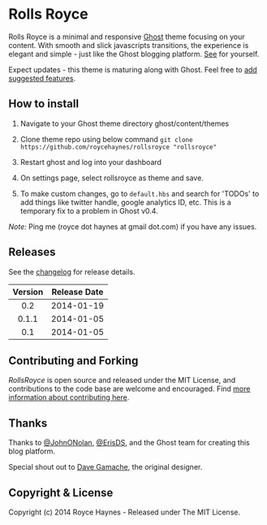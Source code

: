 # Rolls Royce

Rolls Royce is a minimal and responsive [Ghost](http://ghost.org) theme focusing on your content. With smooth and slick javascripts transitions, the experience is elegant and simple - just like the Ghost blogging platform. [See](http://roycehaynes.com) for yourself.

Expect updates - this theme is maturing along with Ghost. Feel free to [add suggested features](https://github.com/roycehaynes/rollsroyce/issues?state=open).

## How to install

1. Navigate to your Ghost theme directory ghost/content/themes

2. Clone theme repo using below command ```git clone https://github.com/roycehaynes/rollsroyce "rollsroyce"```

3. Restart ghost and log into your dashboard

4. On settings page, select rollsroyce as theme and save.

5. To make custom changes, go to ```default.hbs``` and search for 'TODOs' to add things like twitter handle, google analytics ID, etc. This is a temporary fix to a problem in Ghost v0.4. 

*Note:* Ping me (royce dot haynes at gmail dot.com) if you have any issues.

## Releases

See the [changelog](CHANGELOG.md) for release details.

| Version | Release Date |
| :-----: | :----------: |
| 0.2 | 2014-01-19 |
| 0.1.1 | 2014-01-05 |
| 0.1 | 2014-01-05 |

## Contributing and Forking

*RollsRoyce* is open source and released under the MIT License, and contributions to the code base are welcome and encouraged. Find [more information about contributing here](CONTRIBUTING.md).

## Thanks

Thanks to [@JohnONolan](http://twitter.com/JohnONolan), [@ErisDS](http://twitter.com/ErisDS), and the Ghost team for creating this blog platform. 

Special shout out to [Dave Gamache](http://blog.davegamache.com/articles), the original designer.

## Copyright & License

Copyright (c) 2014 Royce Haynes - Released under The MIT License.
